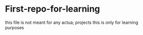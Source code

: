 # First-repo-for-learning
this file is not meant for any actua; projects
this is only for learning purposes
